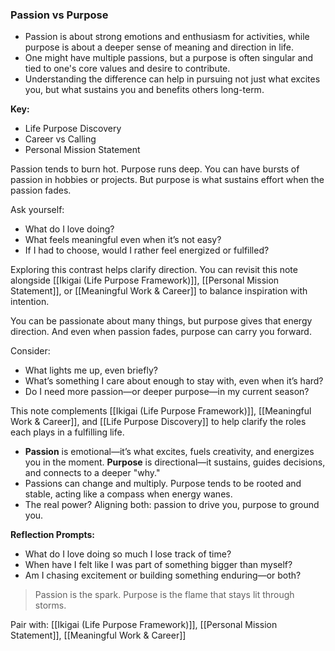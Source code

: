 ### Passion vs Purpose

- Passion is about strong emotions and enthusiasm for activities, while purpose is about a deeper sense of meaning and direction in life.
- One might have multiple passions, but a purpose is often singular and tied to one's core values and desire to contribute.
- Understanding the difference can help in pursuing not just what excites you, but what sustains you and benefits others long-term.

**Key:**
- Life Purpose Discovery
- Career vs Calling
- Personal Mission Statement


Passion tends to burn hot. Purpose runs deep. You can have bursts of passion in hobbies or projects. But purpose is what sustains effort when the passion fades.

Ask yourself:
- What do I love doing?
- What feels meaningful even when it’s not easy?
- If I had to choose, would I rather feel energized or fulfilled?

Exploring this contrast helps clarify direction. You can revisit this note alongside [[Ikigai (Life Purpose Framework)]], [[Personal Mission Statement]], or [[Meaningful Work & Career]] to balance inspiration with intention.


You can be passionate about many things, but purpose gives that energy direction. And even when passion fades, purpose can carry you forward.

Consider:
- What lights me up, even briefly?
- What’s something I care about enough to stay with, even when it’s hard?
- Do I need more passion—or deeper purpose—in my current season?

This note complements [[Ikigai (Life Purpose Framework)]], [[Meaningful Work & Career]], and [[Life Purpose Discovery]] to help clarify the roles each plays in a fulfilling life.


- **Passion** is emotional—it’s what excites, fuels creativity, and energizes you in the moment. **Purpose** is directional—it sustains, guides decisions, and connects to a deeper "why."
- Passions can change and multiply. Purpose tends to be rooted and stable, acting like a compass when energy wanes.
- The real power? Aligning both: passion to drive you, purpose to ground you.

**Reflection Prompts:**
- What do I love doing so much I lose track of time?
- When have I felt like I was part of something bigger than myself?
- Am I chasing excitement or building something enduring—or both?

> Passion is the spark. Purpose is the flame that stays lit through storms.

Pair with: [[Ikigai (Life Purpose Framework)]], [[Personal Mission Statement]], [[Meaningful Work & Career]]